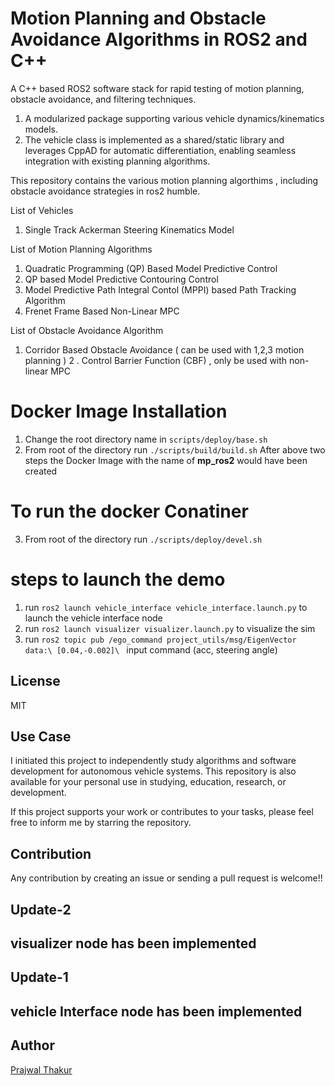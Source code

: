 # Motion Planning and Obstacle Avoidance Algorithms in ROS2 and C++
A C++ based ROS2 software stack for rapid testing of motion planning, obstacle avoidance, and filtering techniques.
1. A modularized package supporting various vehicle dynamics/kinematics models. 
2. The vehicle class is implemented as a shared/static library and leverages CppAD for automatic differentiation, enabling seamless integration with existing planning algorithms.



This repository contains the various motion planning algorthims , including obstacle avoidance strategies in ros2 humble.

List of Vehicles
1. Single Track Ackerman Steering Kinematics Model


List of Motion Planning Algorithms

1. Quadratic Programming (QP) Based Model Predictive Control
2. QP based Model Predictive Contouring Control
3. Model Predictive Path Integral Contol (MPPI) based Path Tracking Algorithm
4. Frenet Frame Based Non-Linear MPC 

List of Obstacle Avoidance Algorithm
1. Corridor Based Obstacle Avoidance ( can be used with 1,2,3 motion planning )
2 . Control Barrier Function (CBF) , only be used with non-linear MPC 

# Docker Image Installation 
1. Change the root directory name in `scripts/deploy/base.sh` 
2. From root of the directory  run  `./scripts/build/build.sh`
After above two steps the Docker Image with the name of **mp_ros2** would have been created

# To run the docker Conatiner

3. From root of the directory run `./scripts/deploy/devel.sh`

# steps to launch the demo
1. run `ros2 launch vehicle_interface vehicle_interface.launch.py` to launch the vehicle interface node
2. run `ros2 launch visualizer visualizer.launch.py` to visualize the sim
3. run `ros2 topic pub /ego_command project_utils/msg/EigenVector data:\ [0.04,-0.002]\ `  input command (acc, steering angle)


## License
MIT  


## Use Case
I initiated this project to independently study algorithms and software development for autonomous vehicle systems. This repository is also available for your personal use in studying, education, research, or development.

If this project supports your work or contributes to your tasks, please feel free to inform me by starring the repository.


## Contribution
Any contribution by creating an issue or sending a pull request is welcome!! 
<!-- Please check [this document about how to contribute](/HOWTOCONTRIBUTE.md).   -->




## Update-2
## visualizer node has been implemented


## Update-1
## vehicle Interface node has been implemented



<!-- https://github.com/user-attachments/assets/4257c3ff-0bd3-4313-8ca6-d322eb27ab34 -->






## Author
[Prajwal Thakur](https://github.com/prajwalthakur) 

